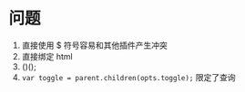 # 问题

1. 直接使用 $ 符号容易和其他插件产生冲突
2. 直接绑定 html
3. ()();
4. `var toggle = parent.children(opts.toggle);` 限定了查询
